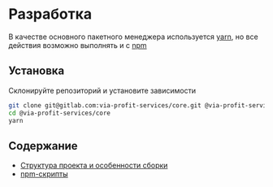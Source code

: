 # Разработка

В качестве основного пакетного менеджера используется [yarn](https://yarnpkg.com/), но все действия возможно выполнять и с [npm](https://www.npmjs.com/get-npm)

## Установка

Склонируйте репозиторий и установите зависимости

```bash
git clone git@gitlab.com:via-profit-services/core.git @via-profit-services/core
cd @via-profit-services/core
yarn
```

## Содержание

 - [Структура проекта и особенности сборки](./structure.md)
 - [npm-скрипты](./scripts)